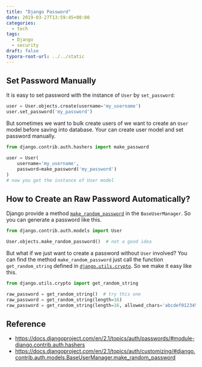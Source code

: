 ```yaml
---
title: "Django Password"
date: 2019-03-27T13:59:45+08:00
categories:
  - tech
tags:
  - Django
  - security
draft: false
typora-root-url: ../../static
---
```


## Set Password Manually

It is easy to set password with the instance of `User` by `set_password`:

```python
user = User.objects.create(username='my_username')
user.set_password('my_password')
```

But sometimes we want to bulk create users of we want to create an `User` model before saving into database. Your can create user model and set password manually.

```python
from django.contrib.auth.hashers import make_password

user = User(
    username='my_username',
    password=make_password('my_password')
)
# now you get the instance of User model
```

## How to Create an Raw Password Automatically?

Django provide a method [`make_random_password`](https://docs.djangoproject.com/en/2.1/topics/auth/customizing/#django.contrib.auth.models.BaseUserManager.make_random_password) in the `BaseUserManager`. So you can generate a password like this.


```python
from django.contrib.auth.models import User

User.objects.make_random_password()  # not a good idea
```

But what if we just want to create a password without `User` involved? You can find the method `make_random_password` just call the function `get_random_string` defined in [`django.utils.crypto`](https://github.com/django/django/blob/master/django/utils/crypto.py). So we make it easy like this.

```python
from django.utils.crypto import get_random_string

raw_password = get_random_string()  # try this one
raw_password = get_random_string(length=16)
raw_password = get_random_string(length=16, allowed_chars='abcdef0123456789')
```

## Reference

- https://docs.djangoproject.com/en/2.1/topics/auth/passwords/#module-django.contrib.auth.hashers
- https://docs.djangoproject.com/en/2.1/topics/auth/customizing/#django.contrib.auth.models.BaseUserManager.make_random_password
